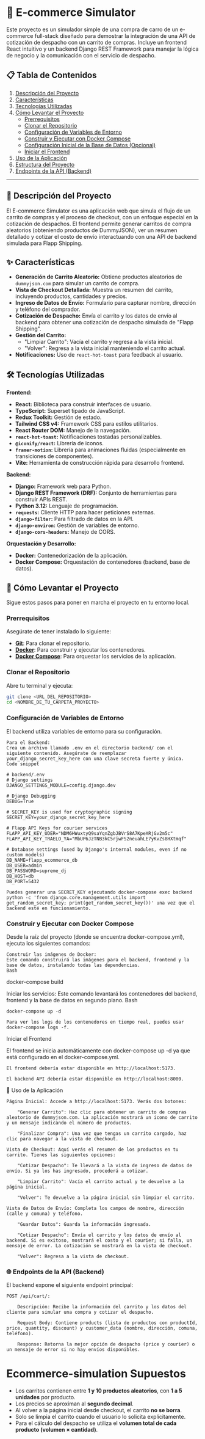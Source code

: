 # 🚀 E-commerce Simulator

Este proyecto es un simulador simple de una compra de carro de un e-commerce full-stack diseñado para demostrar la integración de una API de cotización de despacho con un carrito de compras. Incluye un frontend React intuitivo y un backend Django REST Framework para manejar la lógica de negocio y la comunicación con el servicio de despacho.

## 📋 Tabla de Contenidos

1.  [Descripción del Proyecto](#-descripción-del-proyecto)
2.  [Características](#-características)
3.  [Tecnologías Utilizadas](#-tecnologías-utilizadas)
4.  [Cómo Levantar el Proyecto](#-cómo-levantar-el-proyecto)
    - [Prerrequisitos](#prerrequisitos)
    - [Clonar el Repositorio](#clonar-el-repositorio)
    - [Configuración de Variables de Entorno](#configuración-de-variables-de-entorno)
    - [Construir y Ejecutar con Docker Compose](#construir-y-ejecutar-con-docker-compose)
    - [Configuración Inicial de la Base de Datos (Opcional)](#configuración-inicial-de-la-base-de-datos-opcional)
    - [Iniciar el Frontend](#iniciar-el-frontend)
5.  [Uso de la Aplicación](#-uso-de-la-aplicación)
6.  [Estructura del Proyecto](#-estructura-del-proyecto)
7.  [Endpoints de la API (Backend)](#-endpoints-de-la-api-backend)

---

## 📝 Descripción del Proyecto

El E-commerce Simulator es una aplicación web que simula el flujo de un carrito de compras y el proceso de checkout, con un enfoque especial en la cotización de despachos. El frontend permite generar carritos de compra aleatorios (obteniendo productos de DummyJSON), ver un resumen detallado y cotizar el costo de envío interactuando con una API de backend simulada para Flapp Shipping.

## ✨ Características

- **Generación de Carrito Aleatorio:** Obtiene productos aleatorios de `dummyjson.com` para simular un carrito de compra.
- **Vista de Checkout Detallada:** Muestra un resumen del carrito, incluyendo productos, cantidades y precios.
- **Ingreso de Datos de Envío:** Formulario para capturar nombre, dirección y teléfono del comprador.
- **Cotización de Despacho:** Envía el carrito y los datos de envío al backend para obtener una cotización de despacho simulada de "Flapp Shipping".
- **Gestión del Carrito:**
  - "Limpiar Carrito": Vacía el carrito y regresa a la vista inicial.
  - "Volver": Regresa a la vista inicial manteniendo el carrito actual.
- **Notificaciones:** Uso de `react-hot-toast` para feedback al usuario.

## 🛠️ Tecnologías Utilizadas

**Frontend:**

- **React:** Biblioteca para construir interfaces de usuario.
- **TypeScript:** Superset tipado de JavaScript.
- **Redux Toolkit:** Gestión de estado.
- **Tailwind CSS v4:** Framework CSS para estilos utilitarios.
- **React Router DOM:** Manejo de la navegación.
- **`react-hot-toast`:** Notificaciones tostadas personalizables.
- **`@iconify/react`:** Librería de iconos.
- **`framer-motion`:** Librería para animaciones fluidas (especialmente en transiciones de componentes).
- **Vite:** Herramienta de construcción rápida para desarrollo frontend.

**Backend:**

- **Django:** Framework web para Python.
- **Django REST Framework (DRF):** Conjunto de herramientas para construir APIs REST.
- **Python 3.12:** Lenguaje de programación.
- **`requests`:** Cliente HTTP para hacer peticiones externas.
- **`django-filter`:** Para filtrado de datos en la API.
- **`django-environ`:** Gestión de variables de entorno.
- **`django-cors-headers`:** Manejo de CORS.

**Orquestación y Desarrollo:**

- **Docker:** Contenedorización de la aplicación.
- **Docker Compose:** Orquestación de contenedores (backend, base de datos).

## 🚀 Cómo Levantar el Proyecto

Sigue estos pasos para poner en marcha el proyecto en tu entorno local.

### Prerrequisitos

Asegúrate de tener instalado lo siguiente:

- [**Git**](https://git-scm.com/): Para clonar el repositorio.
- [**Docker**](https://www.docker.com/get-started/): Para construir y ejecutar los contenedores.
- [**Docker Compose**](https://docs.docker.com/compose/install/): Para orquestar los servicios de la aplicación.

### Clonar el Repositorio

Abre tu terminal y ejecuta:

```bash
git clone <URL_DEL_REPOSITORIO>
cd <NOMBRE_DE_TU_CARPETA_PROYECTO>
```

### Configuración de Variables de Entorno

El backend utiliza variables de entorno para su configuración.

    Para el Backend:
    Crea un archivo llamado .env en el directorio backend/ con el siguiente contenido. Asegúrate de reemplazar your_django_secret_key_here con una clave secreta fuerte y única.
    Code snippet

    # backend/.env
    # Django settings
    DJANGO_SETTINGS_MODULE=config.django.dev

    # Django Debugging
    DEBUG=True

    # SECRET_KEY is used for cryptographic signing
    SECRET_KEY=your_django_secret_key_here

    # Flapp API Keys for courier services
    FLAPP_API_KEY_UDER="NDM6HWuxtyQ9saYqnZgbJBVrS8A7KpeXRjGv2m5c"
    FLAPP_API_KEY_TRAELO_YA="MbUP6JzTNB3kC5rjwFS2neuahLE7yKvZs8HXtmqf"

    # Database settings (used by Django's internal modules, even if no custom models)
    DB_NAME=flapp_ecommerce_db
    DB_USER=admin
    DB_PASSWORD=supreme_dj
    DB_HOST=db
    DB_PORT=5432

    Puedes generar una SECRET_KEY ejecutando docker-compose exec backend python -c 'from django.core.management.utils import get_random_secret_key; print(get_random_secret_key())' una vez que el backend esté en funcionamiento.

### Construir y Ejecutar con Docker Compose

Desde la raíz del proyecto (donde se encuentra docker-compose.yml), ejecuta los siguientes comandos:

    Construir las imágenes de Docker:
    Este comando construirá las imágenes para el backend, frontend y la base de datos, instalando todas las dependencias.
    Bash

docker-compose build

Iniciar los servicios:
Este comando levantará los contenedores del backend, frontend y la base de datos en segundo plano.
Bash

    docker-compose up -d

    Para ver los logs de los contenedores en tiempo real, puedes usar docker-compose logs -f.

Iniciar el Frontend

El frontend se inicia automáticamente con docker-compose up -d ya que está configurado en el docker-compose.yml.

    El frontend debería estar disponible en http://localhost:5173.

    El backend API debería estar disponible en http://localhost:8000.

🧭 Uso de la Aplicación

    Página Inicial: Accede a http://localhost:5173. Verás dos botones:

        "Generar Carrito": Haz clic para obtener un carrito de compras aleatorio de dummyjson.com. La aplicación mostrará un icono de carrito y un mensaje indicando el número de productos.

        "Finalizar Compra": Una vez que tengas un carrito cargado, haz clic para navegar a la vista de checkout.

    Vista de Checkout: Aquí verás el resumen de los productos en tu carrito. Tienes las siguientes opciones:

        "Cotizar Despacho": Te llevará a la vista de ingreso de datos de envío. Si ya los has ingresado, procederá a cotizar.

        "Limpiar Carrito": Vacía el carrito actual y te devuelve a la página inicial.

        "Volver": Te devuelve a la página inicial sin limpiar el carrito.

    Vista de Datos de Envío: Completa los campos de nombre, dirección (calle y comuna) y teléfono.

        "Guardar Datos": Guarda la información ingresada.

        "Cotizar Despacho": Envía el carrito y los datos de envío al backend. Si es exitoso, mostrará el costo y el courier; si falla, un mensaje de error. La cotización se mostrará en la vista de checkout.

        "Volver": Regresa a la vista de checkout.

### 🌐 Endpoints de la API (Backend)

El backend expone el siguiente endpoint principal:

    POST /api/cart/:

        Descripción: Recibe la información del carrito y los datos del cliente para simular una compra y cotizar el despacho.

        Request Body: Contiene products (lista de productos con productId, price, quantity, discount) y customer_data (nombre, dirección, comuna, teléfono).

        Response: Retorna la mejor opción de despacho (price y courier) o un mensaje de error si no hay envíos disponibles.

# Ecommerce-simulation Supuestos

- Los carritos contienen entre **1 y 10 productos aleatorios**, con **1 a 5 unidades** por producto.
- Los precios se aproximan al **segundo decimal**.
- Al volver a la página inicial desde checkout, el carrito **no se borra**.
- Solo se limpia el carrito cuando el usuario lo solicita explícitamente.
- Para el cálculo del despacho se utiliza el **volumen total de cada producto (volumen × cantidad)**.
